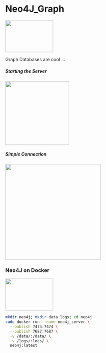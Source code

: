 # Neo4J_Graph

<img src="https://github.com/manguilar22/Neo4J_Graph/blob/master/images/neo4j.svg" width="150px" height="100px"/>

Graph Databases are cool ...

##### Starting the Server

<img src="https://github.com/manguilar22/Neo4J_Graph/blob/master/images/Start_Neo4_J_Server.png" width="200" height="200"/>

##### Simple Connection 

<img src="https://github.com/manguilar22/Neo4J_Graph/blob/master/images/Example_Of_Possibilities.png" width="300" height="300"/>

### Neo4J on Docker

<img src="https://github.com/manguilar22/Neo4J_Graph/blob/master/images/docker.svg" width="150px" height="100px"/>

``` bash
mkdir neo4j; mkdir data logs; cd neo4j
sudo docker run --name neo4j_server \
  --publish 7474:7474 \
  --publish 7687:7687 \
  -v /data/:/data/ \
  -v /logs/:logs/ \
  neo4j:latest
```
